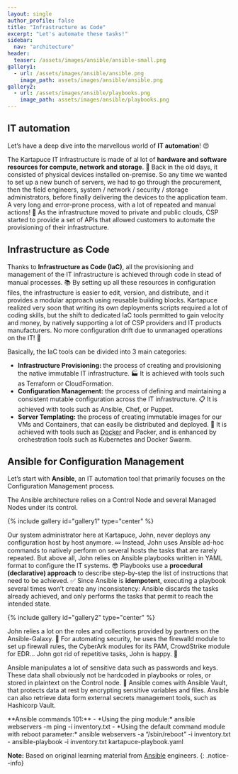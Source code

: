 ```yaml
---
layout: single
author_profile: false
title: "Infrastructure as Code"
excerpt: "Let's automate these tasks!"
sidebar:
  nav: "architecture"
header:
  teaser: /assets/images/ansible/ansible-small.png
gallery1:
  - url: /assets/images/ansible/ansible.png
    image_path: assets/images/ansible/ansible.png
gallery2: 
  - url: /assets/images/ansible/playbooks.png
    image_path: assets/images/ansible/playbooks.png
---
```


## IT automation

Let’s have a deep dive into the marvellous world of **IT automation**! :heart_eyes:

The Kartapuce IT infrastructure is made of al lot of **hardware and software resources for compute, network and storage**.  :minidisc: Back in the old days, it consisted of physical devices installed on-premise. So any time we wanted to set up a new bunch of servers, we had to go through the procurement, then the field engineers, system / network / security / storage administrators, before finally delivering the devices to the application team. A very long and error-prone process, with a lot of repeated and manual actions! :no_good: As the infrastructure moved to private and public clouds, CSP started to provide a set of APIs that allowed customers to automate the provisioning of their infrastructure.

## Infrastructure as Code

Thanks to **Infrastructure as Code (IaC)**, all the provisioning and management of the IT infrastructure is achieved through code in stead of manual processes. :books: By setting up all these resources in configuration files, the infrastructure is easier to edit, version, and distribute, and it provides a modular approach using reusable building blocks. Kartapuce realized very soon that writing its own deployments scripts required a lot of coding skills, but the shift to dedicated IaC tools permitted to gain velocity and money, by natively supporting a lot of CSP providers and IT products manufacturers. No more configuration drift due to unmanaged operations on the IT! :pray:

Basically, the IaC tools can be divided into 3 main categories:
- **Infrastructure Provisioning:** the process of creating and provisioning the native immutable IT infrastructure. :factory: It is achieved with tools such as Terraform or CloudFormation.
- **Configuration Management:** the process of defining and maintaining a consistent mutable configuration across the IT infrastructure. :clipboard: It is achieved with tools such as Ansible, Chef, or Puppet.
- **Server Templating:** the process of creating immutable images for our VMs and Containers, that can easily be distributed and deployed. :rocket: It is achieved with tools such as [Docker](/architecture/containers) and Packer, and is enhanced by orchestration tools such as Kubernetes and Docker Swarm.

## Ansible for Configuration Management

Let’s start with **Ansible**, an IT automation tool that primarily focuses on the Configuration Management process.

The Ansible architecture relies on a Control Node and several Managed Nodes under its control.

{% include gallery id="gallery1" type="center" %}

Our system administrator here at Kartapuce, John, never deploys any configuration host by host anymore. :zzz: Instead, John uses Ansible ad-hoc commands to natively perform on several hosts the tasks that are rarely repeated. But above all, John relies on Ansible playbooks written in YAML format to configure the IT systems. :sunglasses: Playbooks use a **procedural (declarative) approach** to describe step-by-step the list of instructions that need to be achieved. :white_check_mark: Since Ansible is **idempotent**, executing a playbook several times won’t create any inconsistency: Ansible discards the tasks already achieved, and only performs the tasks that permit to reach the intended state.

{% include gallery id="gallery2" type="center" %}

John relies a lot on the roles and collections provided by partners on the Ansible-Galaxy. :stars: For automating security, he uses the firewalld module to set up firewall rules, the CyberArk modules for its PAM, CrowdStrike module for EDR… John got rid of repetitive tasks, John is happy. :tada:

Ansible manipulates a lot of sensitive data such as passwords and keys. These data shall obviously not be hardcoded in playbooks or roles, or stored in plaintext on the Control node. :bell: Ansible comes with Ansible Vault, that protects data at rest by encrypting sensitive variables and files. Ansible can also retrieve data form external secrets management tools, such as Hashicorp Vault.

<div class="notice--warning" markdown="1">
**Ansible commands 101:**
- *Using the ping module:* ansible webservers -m ping -i inventory.txt
- *Using the default command module with reboot parameter:* ansible webservers -a “/sbin/reboot” -i inventory.txt
- ansible-playbook -i inventory.txt kartapuce-playbook.yaml
</div>

**Note:** Based on original learning material from [Ansible](https://docs.ansible.com/) engineers.
{: .notice--info}
